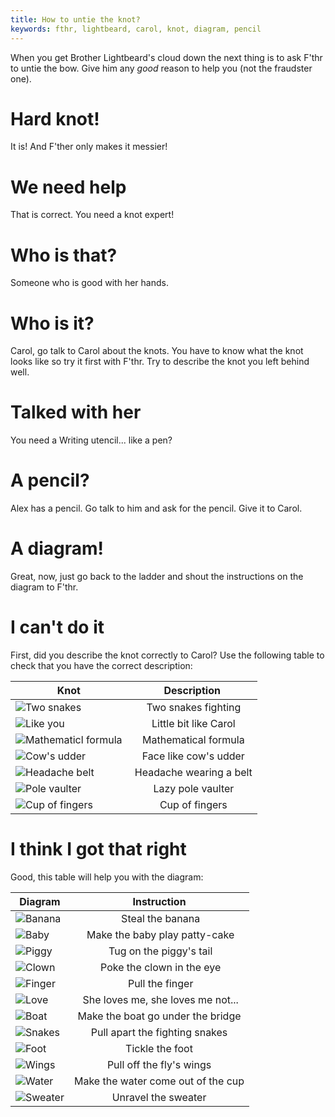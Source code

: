 ```yaml
---
title: How to untie the knot?
keywords: fthr, lightbeard, carol, knot, diagram, pencil
---
```


When you get Brother Lightbeard's cloud down the next thing is to ask F'thr to untie the bow.
Give him any _good_ reason to help you (not the fraudster one).

# Hard knot!
It is! And F'ther only makes it messier!

# We need help
That is correct. You need a knot expert!

# Who is that?
Someone who is good with her hands.

# Who is it?
Carol, go talk to Carol about the knots. You have to know what the knot looks like so try it first with F'thr. Try to describe the knot you left behind well.

# Talked with her
You need a Writing utencil... like a pen?

# A pencil?
Alex has a pencil. Go talk to him and ask for the pencil. Give it to Carol.

# A diagram!
Great, now, just go back to the ladder and shout the instructions on the diagram to F'thr.

# I can't do it
First, did you describe the knot correctly to Carol?
Use the following table to check that you have the correct description:

| Knot | Description |
|------|:-----------:|
| ![Two snakes](knot_snakes.png) | Two snakes fighting |
| ![Like you](knot_like_you.png) | Little bit like Carol |
| ![Mathematicl formula](knot_formula.png) | Mathematical formula |
| ![Cow's udder](knot_cow_udder.png) | Face like cow's udder |
| ![Headache belt](knot_headache.png) | Headache wearing a belt |
| ![Pole vaulter](knot_polevaulter.png) | Lazy pole vaulter |
| ![Cup of fingers](knot_fingercup.png) | Cup of fingers |

# I think I got that right
Good, this table will help you with the diagram:

| Diagram | Instruction |
|------|:-----------:|
| ![Banana](diagram_banana.png) | Steal the banana |
| ![Baby](diagram_baby.png) | Make the baby play patty-cake |
| ![Piggy](diagram_pig.png) | Tug on the piggy's tail |
| ![Clown](diagram_clown.png) | Poke the clown in the eye |
| ![Finger](diagram_pullfinger.png) | Pull the finger |
| ![Love](diagram_loves.png) | She loves me, she loves me not... |
| ![Boat](diagram_boat.png) | Make the boat go under the bridge |
| ![Snakes](diagram_snakes.png) | Pull apart the fighting snakes |
| ![Foot](diagram_tickle.png) | Tickle the foot |
| ![Wings](diagram_wings.png) | Pull off the fly's wings |
| ![Water](diagram_water.png) | Make the water come out of the cup |
| ![Sweater](diagram_sweater.png) | Unravel the sweater |
